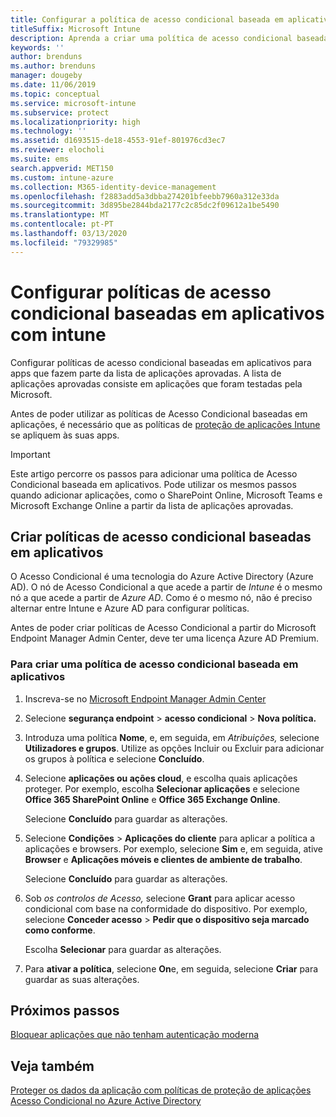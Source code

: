 ```yaml
---
title: Configurar a política de acesso condicional baseada em aplicativos com o Intune
titleSuffix: Microsoft Intune
description: Aprenda a criar uma política de acesso condicional baseada em aplicativos com o Intune.
keywords: ''
author: brenduns
ms.author: brenduns
manager: dougeby
ms.date: 11/06/2019
ms.topic: conceptual
ms.service: microsoft-intune
ms.subservice: protect
ms.localizationpriority: high
ms.technology: ''
ms.assetid: d1693515-de18-4553-91ef-801976cd3ec7
ms.reviewer: elocholi
ms.suite: ems
search.appverid: MET150
ms.custom: intune-azure
ms.collection: M365-identity-device-management
ms.openlocfilehash: f2883add5a3dbba274201bfeebb7960a312e33da
ms.sourcegitcommit: 3d895be2844bda2177c2c85dc2f09612a1be5490
ms.translationtype: MT
ms.contentlocale: pt-PT
ms.lasthandoff: 03/13/2020
ms.locfileid: "79329985"
---
```

# <a name="set-up-app-based-conditional-access-policies-with-intune"></a>Configurar políticas de acesso condicional baseadas em aplicativos com intune

Configurar políticas de acesso condicional baseadas em aplicativos para apps que fazem parte da lista de aplicações aprovadas. A lista de aplicações aprovadas consiste em aplicações que foram testadas pela Microsoft.

Antes de poder utilizar as políticas de Acesso Condicional baseadas em aplicações, é necessário que as políticas de [proteção de aplicações Intune](../apps/app-protection-policies.md) se apliquem às suas apps.

> [!IMPORTANT]
> Este artigo percorre os passos para adicionar uma política de Acesso Condicional baseada em aplicativos. Pode utilizar os mesmos passos quando adicionar aplicações, como o SharePoint Online, Microsoft Teams e Microsoft Exchange Online a partir da lista de aplicações aprovadas.

## <a name="create-app-based-conditional-access-policies"></a>Criar políticas de acesso condicional baseadas em aplicativos

O Acesso Condicional é uma tecnologia do Azure Active Directory (Azure AD). O nó de Acesso Condicional a que acede a partir de *Intune* é o mesmo nó a que acede a partir de *Azure AD*. Como é o mesmo nó, não é preciso alternar entre Intune e Azure AD para configurar políticas.

Antes de poder criar políticas de Acesso Condicional a partir do Microsoft Endpoint Manager Admin Center, deve ter uma licença Azure AD Premium.

### <a name="to-create-an-app-based-conditional-access-policy"></a>Para criar uma política de acesso condicional baseada em aplicativos

1. Inscreva-se no [Microsoft Endpoint Manager Admin Center](https://go.microsoft.com/fwlink/?linkid=2109431)

2. Selecione **segurança endpoint** > **acesso condicional** > **Nova política.**

3. Introduza uma política **Nome**, e, em seguida, em *Atribuições,* selecione **Utilizadores e grupos**. Utilize as opções Incluir ou Excluir para adicionar os grupos à política e selecione **Concluído**.

4. Selecione **aplicações ou ações cloud**, e escolha quais aplicações proteger. Por exemplo, escolha **Selecionar aplicações** e selecione **Office 365 SharePoint Online** e **Office 365 Exchange Online**.

   Selecione **Concluído** para guardar as alterações.

5. Selecione **Condições** > **Aplicações do cliente** para aplicar a política a aplicações e browsers. Por exemplo, selecione **Sim** e, em seguida, ative **Browser** e **Aplicações móveis e clientes de ambiente de trabalho**.

   Selecione **Concluído** para guardar as alterações.

6. Sob *os controlos de Acesso,* selecione **Grant** para aplicar acesso condicional com base na conformidade do dispositivo. Por exemplo, selecione **Conceder acesso** > **Pedir que o dispositivo seja marcado como conforme**.

   Escolha **Selecionar** para guardar as alterações.

7. Para **ativar a política**, selecione **On**e, em seguida, selecione **Criar** para guardar as suas alterações.





## <a name="next-steps"></a>Próximos passos
[Bloquear aplicações que não tenham autenticação moderna](app-modern-authentication-block.md)

## <a name="see-also"></a>Veja também

[Proteger os dados da aplicação com políticas de proteção de aplicações](../apps/app-protection-policies.md)
[Acesso Condicional no Azure Active Directory](https://docs.microsoft.com/azure/active-directory/active-directory-conditional-access)
